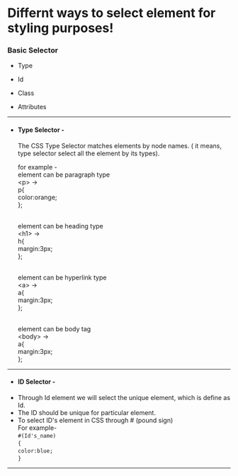 # Differnt ways to select element for styling purposes!
<h3> Basic Selector </h3>

*   Type

*   Id 

*   Class

*   Attributes

<hr>

*  <h4> Type Selector - </h4> The CSS Type Selector matches elements by node names. ( it means, type selector select all the element by its types).

    <p>for example -  <br> element can be paragraph type <br> &lt;p&gt; &rarr;<br>
                                                                   p{ <br>
                                                                     color:orange; <br>
                                                                     };
           
    <br>element can be heading type  <br> &lt;h1&gt; &rarr; <br>
                                                    h{ <br>
                                                         margin:3px; <br>
                                                       };
    
    
    
    
    <br> element can be hyperlink type  <br> &lt;a&gt; &rarr; <br>
                                                    a{ <br>
                                                         margin:3px; <br>
                                                       };
    
    <br>  element can be body tag <br> &lt;body&gt; &rarr; <br>
                                                    a{ <br>
                                                         margin:3px; <br>
                                                       }; 





</p>
    
    
    
 <hr>
 
*   <h4> ID Selector - </h4> 
*   Through Id element we will select the unique element, which is define as Id. 
*   The ID should be unique for particular element.
*   To select ID's element in CSS through # (pound sign)
<br> For example- 
<br> `#(Id's_name)` <br> `{` <br> `color:blue;`<br>`}`





<hr>
